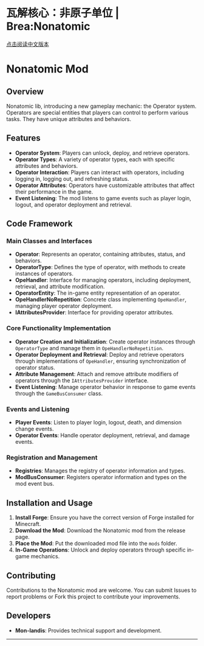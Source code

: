 
瓦解核心：非原子单位 | Brea:Nonatomic
=======

[点击阅读中文版本](README.md) 

# Nonatomic Mod

## Overview
Nonatomic lib, introducing a new gameplay mechanic: the Operator system. Operators are special entities that players can control to perform various tasks. They have unique attributes and behaviors.

## Features
- **Operator System**: Players can unlock, deploy, and retrieve operators.
- **Operator Types**: A variety of operator types, each with specific attributes and behaviors.
- **Operator Interaction**: Players can interact with operators, including logging in, logging out, and refreshing status.
- **Operator Attributes**: Operators have customizable attributes that affect their performance in the game.
- **Event Listening**: The mod listens to game events such as player login, logout, and operator deployment and retrieval.

## Code Framework

### Main Classes and Interfaces

- **Operator**: Represents an operator, containing attributes, status, and behaviors.
- **OperatorType**: Defines the type of operator, with methods to create instances of operators.
- **OpeHandler**: Interface for managing operators, including deployment, retrieval, and attribute modification.
- **OperatorEntity**: The in-game entity representation of an operator.
- **OpeHandlerNoRepetition**: Concrete class implementing `OpeHandler`, managing player operator deployment.
- **IAttributesProvider**: Interface for providing operator attributes.

### Core Functionality Implementation

- **Operator Creation and Initialization**: Create operator instances through `OperatorType` and manage them in `OpeHandlerNoRepetition`.
- **Operator Deployment and Retrieval**: Deploy and retrieve operators through implementations of `OpeHandler`, ensuring synchronization of operator status.
- **Attribute Management**: Attach and remove attribute modifiers of operators through the `IAttributesProvider` interface.
- **Event Listening**: Manage operator behavior in response to game events through the `GameBusConsumer` class.

### Events and Listening

- **Player Events**: Listen to player login, logout, death, and dimension change events.
- **Operator Events**: Handle operator deployment, retrieval, and damage events.

### Registration and Management

- **Registries**: Manages the registry of operator information and types.
- **ModBusConsumer**: Registers operator information and types on the mod event bus.

## Installation and Usage

1. **Install Forge**: Ensure you have the correct version of Forge installed for Minecraft.
2. **Download the Mod**: Download the Nonatomic mod from the release page.
3. **Place the Mod**: Put the downloaded mod file into the `mods` folder.
4. **In-Game Operations**: Unlock and deploy operators through specific in-game mechanics.

## Contributing

Contributions to the Nonatomic mod are welcome. You can submit Issues to report problems or Fork this project to contribute your improvements.

## Developers

- **Mon-landis**: Provides technical support and development.

---
